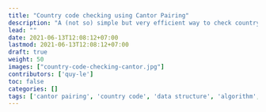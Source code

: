```yaml
---
title: "Country code checking using Cantor Pairing"
description: "A (not so) simple but very efficient way to check country code (~400,000,000 checks per second)."
lead: ""
date: 2021-06-13T12:08:12+07:00
lastmod: 2021-06-13T12:08:12+07:00
draft: true
weight: 50
images: ["country-code-checking-cantor.jpg"]
contributors: ['quy-le']
toc: false
categories: []
tags: ['cantor pairing', 'country code', 'data structure', 'algorithm', 'perfect hash function', 'go', 'golang']
---
```

